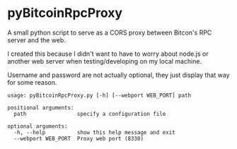 pyBitcoinRpcProxy
=================

A small python script to serve as a CORS proxy between Bitcon's RPC server and the web.

I created this because I didn't want to have to worry about node.js or another web server when testing/developing on my local machine.

Username and password are not actually optional, they just display that way for some reason.

    usage: pyBitcoinRpcProxy.py [-h] [--webport WEB_PORT] path

    positional arguments:
      path                specify a configuration file

    optional arguments:
      -h, --help          show this help message and exit
      --webport WEB_PORT  Proxy web port (8330)


